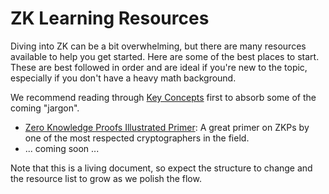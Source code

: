 # ZK Learning Resources

Diving into ZK can be a bit overwhelming, but there are many resources available
to help you get started. Here are some of the best places to start. These are
best followed in order and are ideal if you're new to the topic, especially if
you don't have a heavy math background.

We recommend reading through [Key Concepts](./key_concepts.md) first to absorb
some of the coming "jargon".

- [Zero Knowledge Proofs Illustrated Primer](https://blog.cryptographyengineering.com/2014/11/27/zero-knowledge-proofs-illustrated-primer/):
  A great primer on ZKPs by one of the most respected cryptographers in the
  field.
- ... coming soon ...

Note that this is a living document, so expect the structure to change and the
resource list to grow as we polish the flow.
